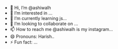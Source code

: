 - 👋 Hi, I’m @ashiwalh
- 👀 I’m interested in ...
- 🌱 I’m currently learning js...
- 💞️ I’m looking to collaborate on ...
- 📫 How to reach me @ashiwalh is my instagram...
- 😄 Pronouns: Harish..
- ⚡ Fun fact: ...

<!---
ashiwalh/ashiwalh is a ✨ special ✨ repository because its `README.md` (this file) appears on your GitHub profile.
You can click the Preview link to take a look at your changes.
--->
